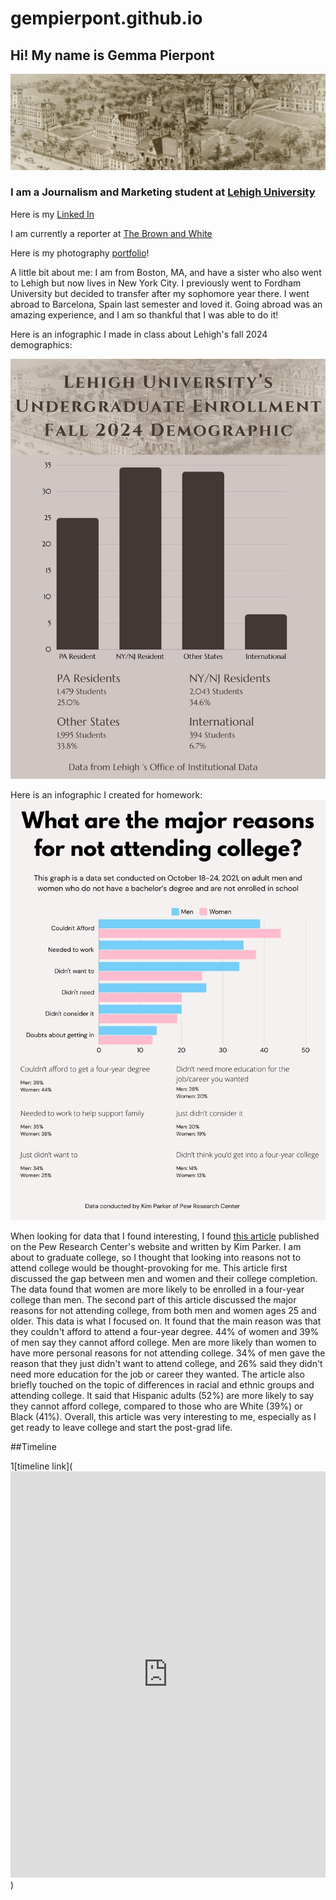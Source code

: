 # gempierpont.github.io
## Hi! My name is Gemma Pierpont

![lehigh photo](https://github.com/gempierpont/gempierpont.github.io/blob/main/About-History-Hero.jpg?raw=true)

### I am a Journalism and Marketing student at [Lehigh University](https://www2.lehigh.edu/)

Here is my [Linked In](https://www.linkedin.com/in/gemma-pierpont-342640244/)

I am currently a reporter at [The Brown and White](https://thebrownandwhite.com/)

Here is my photography [portfolio](https://gempierpont.wixsite.com/gpierpontphotography)!

A little bit about me: I am from Boston, MA, and have a sister who also went to Lehigh but now lives in New York City. I previously went to Fordham University but decided to transfer after my sophomore year there. I went abroad to Barcelona, Spain last semester and loved it. Going abroad was an amazing experience, and I am so thankful that I was able to do it!

Here is an infographic I made in class about Lehigh's fall 2024 demographics:

![demographic](https://github.com/gempierpont/gempierpont.github.io/blob/main/Business%20Sales%20(1).png?raw=true)

Here is an infographic I created for homework:
![not attending college](https://github.com/gempierpont/gempierpont.github.io/blob/main/College%20Dropout%20(1).jpg?raw=true)

When looking for data that I found interesting, I found [this article](https://www.pewresearch.org/short-reads/2021/11/08/whats-behind-the-growing-gap-between-men-and-women-in-college-completion/) published on the Pew Research Center's website and written by Kim Parker. I am about to graduate college, so I thought that looking into reasons not to attend college would be thought-provoking for me. This article first discussed the gap between men and women and their college completion. The data found that women are more likely to be enrolled in a four-year college than men. The second part of this article discussed the major reasons for not attending college, from both men and women ages 25 and older. This data is what I focused on. It found that the main reason was that they couldn't afford to attend a four-year degree. 44% of women and 39% of men say they cannot afford college. Men are more likely than women to have more personal reasons for not attending college. 34% of men gave the reason that they just didn't want to attend college, and 26% said they didn't need more education for the job or career they wanted. The article also briefly touched on the topic of differences in racial and ethnic groups and attending college. It said that Hispanic adults (52%) are more likely to say they cannot afford college, compared to those who are White (39%) or Black (41%). Overall, this article was very interesting to me, especially as I get ready to leave college and start the post-grad life. 


##Timeline

1[timeline link](<iframe src='https://cdn.knightlab.com/libs/timeline3/latest/embed/index.html?source=1p-7S87xtFUuiIdzave8eSKVrmWfcveJWuF48IqRrELE&font=Default&lang=en&initial_zoom=2&height=650' width='100%' height='650' webkitallowfullscreen mozallowfullscreen allowfullscreen frameborder='0'></iframe>)
